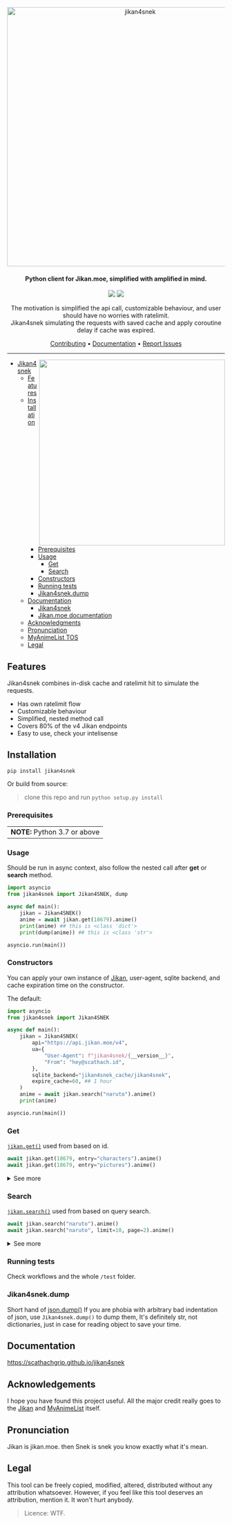 <div align="center">
<a href="https://scathachgrip.github.io/jikan4snek"><img width="600" src="https://cdn.discordapp.com/attachments/1046495201176334467/1053659151869415444/jikan4snek.png" alt="jikan4snek"></a>

<h4 align="center">Python client for Jikan.moe, simplified with amplified in mind.</h4>
<p align="center">
	<a href="https://github.com/ScathachGrip/jikan4snek/actions/workflows/request_sequentially.yml"><img src="https://github.com/ScathachGrip/jikan4snek/workflows/Request%20Sequentially/badge.svg"></a>
	<a href="https://codeclimate.com/github/ScathachGrip/jikan4snek/maintainability"><img src="https://api.codeclimate.com/v1/badges/1318c78a4b9911edf844/maintainability" /></a>
</p>

 
The motivation is simplified the api call, customizable behaviour, and user should have no worries with ratelimit.  
Jikan4snek simulating the requests with saved cache and apply coroutine delay if cache was expired.

<a href="https://github.com/ScathachGrip/jikan4snek/blob/master/CONTRIBUTING.md">Contributing</a> •
<a href="https://github.com/ScathachGrip/jikan4snek/wiki/Routing">Documentation</a> •
<a href="https://github.com/ScathachGrip/jikan4snek/issues/new/choose">Report Issues</a>
</div>

---

<a href="https://scathachgrip.github.io/jikan4snek"><img align="right" src="https://cdn.discordapp.com/attachments/1046495201176334467/1053659152360157264/snekwaifu.png" width="430"></a>

- [Jikan4snek](#features)
  - [Features](#features)
  - [Installation](#installation)
    - [Prerequisites](#prerequisites)
    - [Usage](#usage)
      - [Get](#get)
      - [Search](#search)
    - [Constructors](#constructors)
    - [Running tests](#running-tests)
    - [Jikan4snek.dump](#jikan4snekdump)
  - [Documentation](#documentation)
    - [Jikan4snek](https://scathachgrip.github.io/jikan4snek)
    - [Jikan.moe documentation](https://docs.api.jikan.moe/)
  - [Acknowledgments](#acknowledgments)
  - [Pronunciation](#Pronunciation)
  - [MyAnimeList TOS](https://myanimelist.net/membership/terms_of_use)
  - [Legal](#legal)


## Features
Jikan4snek combines in-disk cache and ratelimit hit to simulate the requests.

- Has own ratelimit flow
- Customizable behaviour
- Simplified, nested method call
- Covers 80% of the v4 Jikan endpoints
- Easy to use, check your intelisense

## Installation
`pip install jikan4snek` 

Or build from source:
> clone this repo and run `python setup.py install`

### Prerequisites
<table>
	<td><b>NOTE:</b> Python 3.7 or above</td>
</table>

### Usage
Should be run in async context, also follow the nested call after **get** or **search** method.

```py
import asyncio
from jikan4snek import Jikan4SNEK, dump

async def main():
    jikan = Jikan4SNEK()
    anime = await jikan.get(18679).anime()
    print(anime) ## this is <class 'dict'>
    print(dump(anime)) ## this is <class 'str'>

asyncio.run(main())
```

### Constructors
You can apply your own instance of [Jikan](https://github.com/jikan-me/jikan-rest), user-agent, sqlite backend, and cache expiration time on the constructor.

The default:
```py
import asyncio
from jikan4snek import Jikan4SNEK

async def main():
    jikan = Jikan4SNEK(
        api="https://api.jikan.moe/v4",
        ua={
            "User-Agent": f"jikan4snek/{__version__}",
            "From": "hey@scathach.id",
        },
        sqlite_backend="jikan4snek_cache/jikan4snek",
        expire_cache=60, ## 1 hour
    )
    anime = await jikan.search("naruto").anime()
    print(anime)

asyncio.run(main())
```

### Get
[`jikan.get()`](https://scathachgrip.github.io/jikan4snek/client/jikan.html#jikan4snek.client.jikan.Jikan4SNEK.get) used from based on id.

```py
await jikan.get(18679, entry="characters").anime()
await jikan.get(18679, entry="pictures").anime()
```

<details> 
<summary>See more</summary>

#### Anime
> [jikan4snek.client.jikan.JikanResponseFromId.anime](https://scathachgrip.github.io/jikan4snek/client/jikan.html#jikan4snek.client.jikan.JikanResponseFromId.anime)

```py
await jikan.get(18679, entry="characters").anime()
await jikan.get(18679, entry="pictures").anime()
```

#### Manga
> [jikan4snek.client.jikan.JikanResponseFromId.manga](https://scathachgrip.github.io/jikan4snek/client/jikan.html#jikan4snek.client.jikan.JikanResponseFromId.manga)

```py
await jikan.get(58391).manga()
await jikan.get(58391, entry="characters").manga()
```

#### Characters
> [jikan4snek.client.jikan.JikanResponseFromId.characters](https://scathachgrip.github.io/jikan4snek/client/jikan.html#jikan4snek.client.jikan.JikanResponseFromId.characters)

```py 
await jikan.get(83799).characters()
await jikan.get(83799, entry="voices").characters()
```

#### Clubs
> [jikan4snek.client.jikan.JikanResponseFromId.clubs](https://scathachgrip.github.io/jikan4snek/client/jikan.html#jikan4snek.client.jikan.JikanResponseFromId.clubs)

```py
await jikan.get(1).clubs()
await jikan.get(1, entry="members").clubs()
```

#### People
> [jikan4snek.client.jikan.JikanResponseFromId.people](https://scathachgrip.github.io/jikan4snek/client/jikan.html#jikan4snek.client.jikan.JikanResponseFromId.people)

```py
await jikan.get(1).people()
await jikan.get(1, entry="pictures").people()
```

#### Producers
> [jikan4snek.client.jikan.JikanResponseFromId.producers](https://scathachgrip.github.io/jikan4snek/client/jikan.html#jikan4snek.client.jikan.JikanResponseFromId.producers)

```py
await jikan.get(1).producers()
await jikan.get(1, entry="external").producers()
```

#### Random
> [jikan4snek.client.jikan.JikanResponseFromId.random](https://scathachgrip.github.io/jikan4snek/client/jikan.html#jikan4snek.client.jikan.JikanResponseFromId.random)

```py
await jikan.get(False, entry="anime").random()
await jikan.get(False, entry="manga").random()
```
#### Users
> [jikan4snek.client.jikan.JikanResponseFromId.users](https://scathachgrip.github.io/jikan4snek/client/jikan.html#jikan4snek.client.jikan.JikanResponseFromId.users)

```py
await jikan.get("sinkaroid").users()
await jikan.get("sinkaroid", entry="history").users()
```
</details>

### Search
[`jikan.search()`](https://scathachgrip.github.io/jikan4snek/client/jikan.html#jikan4snek.client.jikan.Jikan4SNEK.search) used from based on query search.

```py
await jikan.search("naruto").anime()
await jikan.search("naruto", limit=10, page=2).anime()
```

<details>
<summary>See more</summary>

#### Anime
> [jikan4snek.client.jikan.JikanResponseFromSearch.anime](https://scathachgrip.github.io/jikan4snek/client/jikan.html#jikan4snek.client.jikan.JikanResponseFromSearch.anime)

```py
await jikan.search("naruto").anime()
await jikan.search("naruto", limit=10, page=2).anime()
```

#### Manga
> [jikan4snek.client.jikan.JikanResponseFromSearch.manga](https://scathachgrip.github.io/jikan4snek/client/jikan.html#jikan4snek.client.jikan.JikanResponseFromSearch.manga)

```py
await jikan.search("naruto").manga()
await jikan.search("naruto", limit=10, page=2).manga()
```

#### Characters
> [jikan4snek.client.jikan.JikanResponseFromSearch.characters](https://scathachgrip.github.io/jikan4snek/client/jikan.html#jikan4snek.client.jikan.JikanResponseFromSearch.characters)

```py
await jikan.search("uchiha").characters()
await jikan.search("uchiha", limit=10, page=1).characters()
```

#### Clubs
> [jikan4snek.client.jikan.JikanResponseFromSearch.clubs](https://scathachgrip.github.io/jikan4snek/client/jikan.html#jikan4snek.client.jikan.JikanResponseFromSearch.clubs)

```py
await jikan.search("naruto").clubs()
await jikan.search("naruto", limit=10, page=1).clubs()
```

#### People
> [jikan4snek.client.jikan.JikanResponseFromSearch.people](https://scathachgrip.github.io/jikan4snek/client/jikan.html#jikan4snek.client.jikan.JikanResponseFromSearch.people)

```py
await jikan.search("tanaka rie").people()
await jikan.search("tanaka", limit=10, page=1).people()
```

#### Producers
> [jikan4snek.client.jikan.JikanResponseFromSearch.producers](https://scathachgrip.github.io/jikan4snek/client/jikan.html#jikan4snek.client.jikan.JikanResponseFromSearch.producers)

```py
await jikan.search("madhouse").producers()
await jikan.search("japan", limit=10, page=1).producers()
```

#### Magazines
> [jikan4snek.client.jikan.JikanResponseFromSearch.magazines](https://scathachgrip.github.io/jikan4snek/client/jikan.html#jikan4snek.client.jikan.JikanResponseFromSearch.magazines)

```py
await jikan.search("jump").magazines()
await jikan.search("jump", limit=10, page=1).magazines()
```

#### Users
> [jikan4snek.client.jikan.JikanResponseFromSearch.users](https://scathachgrip.github.io/jikan4snek/client/jikan.html#jikan4snek.client.jikan.JikanResponseFromSearch.users)

```py
await jikan.search("sinkaroid").users()
await jikan.search("sin", limit=10, page=1).users()
```
</details>

### Running tests
Check workflows and the whole `/test` folder.

### Jikan4snek.dump
Short hand of [json.dump()](https://docs.python.org/3/library/json.html#json.dumps) If you are phobia with arbitrary bad indentation of json, use `Jikan4snek.dump()` to dump them, It's definitely str, not dictionaries, just in case for reading object to save your time.

## Documentation
https://scathachgrip.github.io/jikan4snek

## Acknowledgements
I hope you have found this project useful. All the major credit really goes to the [Jikan](https://jikan.moe) and [MyAnimeList](https://myanimelist.net) itself.

## Pronunciation
Jikan is jikan.moe. then Snek is snek you know exactly what it's mean.

## Legal
This tool can be freely copied, modified, altered, distributed without any attribution whatsoever. However, if you feel like this tool deserves an attribution, mention it. It won't hurt anybody.
> Licence: WTF.